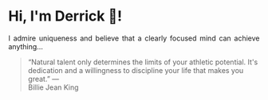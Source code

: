 # Hi, I'm Derrick 👋!
<p align="justify">I admire uniqueness and believe that a clearly focused mind can achieve anything...</p> 
<!-- #quote-start -->
<blockquote>&ldquo;Natural talent only determines the limits of your athletic potential. It's dedication and a willingness to discipline your life that makes you great.&rdquo; &mdash; <footer>Billie Jean King</footer></blockquote>
<!-- #quote-end -->
